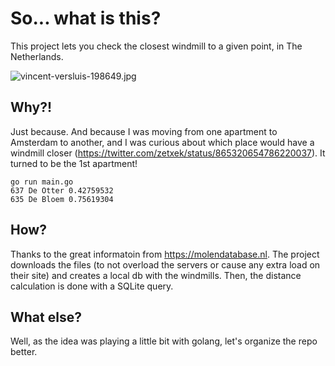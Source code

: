 # So... what is this? #

This project lets you check the closest windmill to a given point, in The Netherlands.

![vincent-versluis-198649.jpg](https://bitbucket.org/repo/LooGk8B/images/1161534428-vincent-versluis-198649.jpg)



## Why?!

Just because. And because I was moving from one apartment to Amsterdam to another, and I was curious about which place would have a windmill closer (https://twitter.com/zetxek/status/865320654786220037). It turned to be the 1st apartment!

```
go run main.go
637 De Otter 0.42759532
635 De Bloem 0.75619304
```

## How?

Thanks to the great informatoin from https://molendatabase.nl.
The project downloads the files (to not overload the servers or cause any extra load on their site) and creates a local db with the windmills.
Then, the distance calculation is done with a SQLite query.

## What else?

Well, as the idea was playing a little bit with golang, let's organize the repo better.